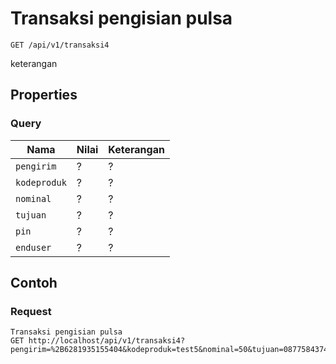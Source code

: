 # Transaksi pengisian pulsa
```http
GET /api/v1/transaksi4
```
keterangan
## Properties
### Query
Nama  | Nilai | Keterangan
--- | --- | ---
<code>pengirim</code> | ? | ?
<code>kodeproduk</code> | ? | ?
<code>nominal</code> | ? | ?
<code>tujuan</code> | ? | ?
<code>pin</code> | ? | ?
<code>enduser</code> | ? | ?

## Contoh

### Request
```http
Transaksi pengisian pulsa
GET http://localhost/api/v1/transaksi4?pengirim=%2B6281935155404&kodeproduk=test5&nominal=50&tujuan=087758437457&pin=1234&enduser=087758437457
```
